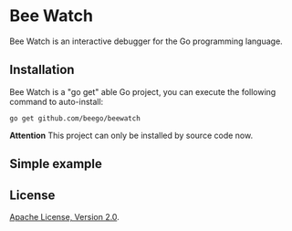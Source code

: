 Bee Watch
========

Bee Watch is an interactive debugger for the Go programming language.

## Installation

Bee Watch is a "go get" able Go project, you can execute the following command to auto-install:

	go get github.com/beego/beewatch

**Attention** This project can only be installed by source code now.

## Simple example



## License

[Apache License, Version 2.0](http://www.apache.org/licenses/LICENSE-2.0.html).